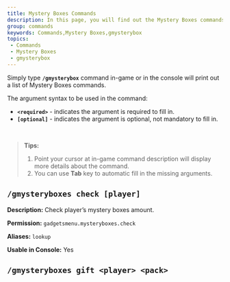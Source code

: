 ```yaml
---
title: Mystery Boxes Commands
description: In this page, you will find out the Mystery Boxes commands available in the plugin.
group: commands
keywords: Commands,Mystery Boxes,gmysterybox
topics:
 - Commands
 - Mystery Boxes
 - gmysterybox
---
```


Simply type **`/gmysterybox`** command in-game or in the console will print out a list of Mystery Boxes commands.

The argument syntax to be used in the command:
- **`<required>`** - indicates the argument is required to fill in.
- **`[optional]`** - indicates the argument is optional, not mandatory to fill in.

<br>

> **Tips:**
> 1. Point your cursor at in-game command description will display more details about the command.
> 2. You can use **Tab** key to automatic fill in the missing arguments.

## `/gmysteryboxes check [player]`

**Description:** Check player’s mystery boxes amount.

**Permission:** `gadgetsmenu.mysteryboxes.check`

**Aliases:** `lookup`

**Usable in Console:** Yes

## `/gmysteryboxes gift <player> <pack>`